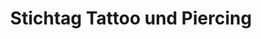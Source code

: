 ---
title: "Stichtag Tattoo und Piercing"
url: /troisdorf/stichtag-tattoo-und-piercing/
shop: Tattoo
---